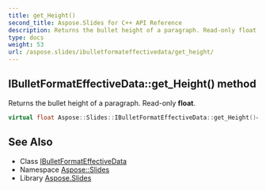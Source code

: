 ```yaml
---
title: get_Height()
second_title: Aspose.Slides for C++ API Reference
description: Returns the bullet height of a paragraph. Read-only float.
type: docs
weight: 53
url: /aspose.slides/ibulletformateffectivedata/get_height/
---
```

## IBulletFormatEffectiveData::get_Height() method


Returns the bullet height of a paragraph. Read-only **float**.

```cpp
virtual float Aspose::Slides::IBulletFormatEffectiveData::get_Height()=0
```

## See Also

* Class [IBulletFormatEffectiveData](../)
* Namespace [Aspose::Slides](../../)
* Library [Aspose.Slides](../../../)